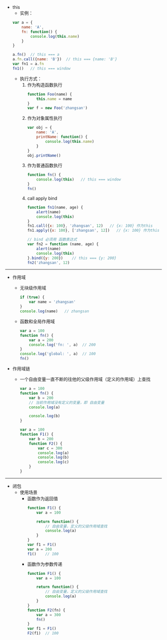 + this
    + 实例：
    ```js
    var a = {
        name: 'A',
        fn: function() {
            console.log(this.name)
        }
    }

    a.fn()  // this === a
    a.fn.call({name: 'B'})  // this === {name: 'B'}
    var fn1 = a.fn
    fn1()   // this === window
    ```
    + 执行方式：
        1. 作为构造函数执行
            ```js
            function Foo(name) {
                this.name = name
            }
            var f = new Foo('zhangsan')
            ```
        1. 作为对象属性执行
            ```js
            var obj = {
                name: 'A',
                printName: function() {
                    console.log(this.name)
                }
            }
            obj.printName()
            ```
        1. 作为普通函数执行
            ```js
            function fn() {
                console.log(this)   // this === window
            }
            fn()
            ```
        1. call apply bind
            ```js
            function fn1(name, age) {
                alert(name)
                console.log(this)
            }
            fn1.call({x: 100}, 'zhangsan', 12)   // {x: 100} 作为this
            fn1.apply({x: 100}, ['zhangsan', 12])   // {x: 100} 作为this

            // bind 必须用 函数表达式
            var fn2 = function (name, age) {
                alert(name)
                console.log(this)
            }.bind({y: 200})    // this === {y: 200}
            fn2('zhangsan', 12)
            ```


---
+ 作用域
    + 无块级作用域
        ```js
        if (true) {
            var name = 'zhangsan'
        }
        console.log(name)   // zhangsan
        ```
    + 函数和全局作用域
        ```js
        var a = 100
        function fn() {
            var a = 200
            console.log('fn: ', a)  // 200
        }
        console.log('global: ', a)  // 100
        fn()
        ```

+ 作用域链
    + 一个自由变量一直不断的往他的父级作用域（定义的作用域）上查找
        ```js
        var a = 100
        function fn() {
            var b = 200
            // 当前作用域没有定义的变量，即 自由变量 
            console.log(a)

            console.log(b)
        }
        ```
        ```js
        var a = 100
        function F1() {
            var b = 200
            function F2() {
                var c = 300
                console.log(a)
                console.log(b)
                console.log(c)
            }
        }
        ```

---
+ 闭包
    + 使用场景
        + 函数作为返回值
            ```js
            function F1() {
                var a = 100

                return function() {
                    // 自由变量，定义的父级作用域查找
                    console.log(a)
                }
            }
            var f1 = F1()
            var a = 200
            f1()    // 100
            ```
        + 函数作为参数传递
            ```js
            function F1() {
                var a = 100

                return function() {
                    // 自由变量，定义的父级作用域查找
                    console.log(a)
                }
            }
            function F2(fn) {
                var a = 300
                fn()
            }
            var f1 = F1()
            F2(f1)  // 100
            ```